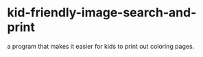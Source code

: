 # kid-friendly-image-search-and-print
a program that makes it easier for kids to print out coloring pages.
